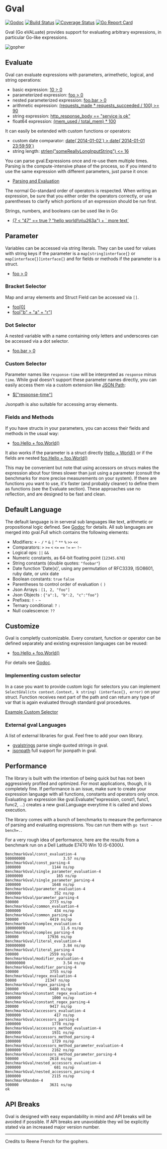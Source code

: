 # Gval

[![Godoc](https://pkg.go.dev/github.com/PaesslerAG/gval?status.png)](https://pkg.go.dev/github.com/PaesslerAG/gval)
[![Build Status](https://api.travis-ci.org/PaesslerAG/gval.svg?branch=master)](https://travis-ci.org/PaesslerAG/gval)
[![Coverage Status](https://coveralls.io/repos/github/PaesslerAG/gval/badge.svg?branch=master)](https://coveralls.io/github/PaesslerAG/gval?branch=master)
[![Go Report Card](https://goreportcard.com/badge/github.com/PaesslerAG/gval)](https://goreportcard.com/report/github.com/PaesslerAG/gval)

Gval (Go eVALuate) provides support for evaluating arbitrary expressions, in particular Go-like expressions.

![gopher](./prtg-batmin-gopher.png)

## Evaluate

Gval can evaluate expressions with parameters, arimethetic, logical, and string operations:

- basic expression: [10 > 0](https://pkg.go.dev/github.com/PaesslerAG/gval/#example-Evaluate-Basic)
- parameterized expression: [foo > 0](https://pkg.go.dev/github.com/PaesslerAG/gval/#example-Evaluate-Parameter)
- nested parameterized expression: [foo.bar > 0](https://pkg.go.dev/github.com/PaesslerAG/gval/#example-Evaluate-NestedParameter)
- arithmetic expression: [(requests_made * requests_succeeded / 100) >= 90](https://pkg.go.dev/github.com/PaesslerAG/gval/#example-Evaluate-Arithmetic)
- string expression: [http_response_body == "service is ok"](https://pkg.go.dev/github.com/PaesslerAG/gval/#example-Evaluate-String)
- float64 expression: [(mem_used / total_mem) * 100](https://pkg.go.dev/github.com/PaesslerAG/gval/#example-Evaluate-Float64)

It can easily be extended with custom functions or operators:

- custom date comparator: [date(\`2014-01-02\`) > date(\`2014-01-01 23:59:59\`)](https://pkg.go.dev/github.com/PaesslerAG/gval/#example-Evaluate-DateComparison)
- string length: [strlen("someReallyLongInputString") <= 16](https://pkg.go.dev/github.com/PaesslerAG/gval/#example-Evaluate-Strlen)

You can parse gval.Expressions once and re-use them multiple times. Parsing is the compute-intensive phase of the process, so if you intend to use the same expression with different parameters, just parse it once:

- [Parsing and Evaluation](https://pkg.go.dev/github.com/PaesslerAG/gval/#example-Evaluable)

The normal Go-standard order of operators is respected. When writing an expression, be sure that you either order the operators correctly, or use parentheses to clarify which portions of an expression should be run first.

Strings, numbers, and booleans can be used like in Go:

- [(7 < "47" == true ? "hello world!\n\u263a") + \` more text\`](https://pkg.go.dev/github.com/PaesslerAG/gval/#example-Evaluate-Encoding)

## Parameter

Variables can be accessed via string literals. They can be used for values with string keys if the parameter is a `map[string]interface{}` or `map[interface{}]interface{}` and for fields or methods if the parameter is a struct.

- [foo > 0](https://pkg.go.dev/github.com/PaesslerAG/gval/#example-Evaluate-Parameter)

### Bracket Selector

Map and array elements and Struct Field can be accessed via `[]`.

- [foo[0]](https://pkg.go.dev/github.com/PaesslerAG/gval/#example-Evaluate-Array)
- [foo["b" + "a" + "r"]](https://pkg.go.dev/github.com/PaesslerAG/gval/#example-Evaluate-ExampleEvaluate_ComplexAccessor)

### Dot Selector

A nested variable with a name containing only letters and underscores can be accessed via a dot selector.

- [foo.bar > 0](https://pkg.go.dev/github.com/PaesslerAG/gval/#example-Evaluate-NestedParameter)

### Custom Selector

Parameter names like `response-time` will be interpreted as `response` minus `time`. While gval doesn't support these parameter names directly, you can easily access them via a custom extension like [JSON Path](https://github.com/PaesslerAG/jsonpath):

- [$["response-time"]](https://pkg.go.dev/github.com/PaesslerAG/gval/#example-Evaluate-Jsonpath)

Jsonpath is also suitable for accessing array elements.

### Fields and Methods

If you have structs in your parameters, you can access their fields and methods in the usual way:

- [foo.Hello + foo.World()](https://pkg.go.dev/github.com/PaesslerAG/gval/#example-Evaluate-FlatAccessor)

It also works if the parameter is a struct directly
[Hello + World()](https://pkg.go.dev/github.com/PaesslerAG/gval/#example-Evaluate-Accessor)
or if the fields are nested
[foo.Hello + foo.World()](https://pkg.go.dev/github.com/PaesslerAG/gval/#example-Evaluate-NestedAccessor)

This may be convenient but note that using accessors on strucs makes the expression about four times slower than just using a parameter (consult the benchmarks for more precise measurements on your system). If there are functions you want to use, it's faster (and probably cleaner) to define them as functions (see the Evaluate section). These approaches use no reflection, and are designed to be fast and clean.

## Default Language

The default language is in serveral sub languages like text, arithmetic or propositional logic defined. See [Godoc](https://pkg.go.dev/github.com/PaesslerAG/gval/#Gval) for details. All sub languages are merged into gval.Full which contains the following elements:

- Modifiers: `+` `-` `/` `*` `&` `|` `^` `**` `%` `>>` `<<`
- Comparators: `>` `>=` `<` `<=` `==` `!=` `=~` `!~`
- Logical ops: `||` `&&`
- Numeric constants, as 64-bit floating point (`12345.678`)
- String constants (double quotes: `"foobar"`)
- Date function 'Date(x)', using any permutation of RFC3339, ISO8601, ruby date, or unix date
- Boolean constants: `true` `false`
- Parentheses to control order of evaluation `(` `)`
- Json Arrays : `[1, 2, "foo"]`
- Json Objects : `{"a":1, "b":2, "c":"foo"}`
- Prefixes: `!` `-` `~`
- Ternary conditional: `?` `:`
- Null coalescence: `??`

## Customize

Gval is completly customizable. Every constant, function or operator can be defined separately and existing expression languages can be reused:

- [foo.Hello + foo.World()](https://pkg.go.dev/github.com/PaesslerAG/gval/#example-Language)

For details see [Godoc](https://pkg.go.dev/github.com/PaesslerAG/gval).

### Implementing custom selector

In a case you want to provide custom logic for selectors you can implement `SelectGVal(ctx context.Context, k string) (interface{}, error)` on your struct.
Function receives next part of the path and can return any type of var that is again evaluated through standard gval procedures.

[Example Custom Selector](https://pkg.go.dev/github.com/PaesslerAG/gval/#example-custom-selector)

### External gval Languages

A list of external libraries for gval. Feel free to add your own library.

- [gvalstrings](https://github.com/generikvault/gvalstrings) parse single quoted strings in gval.
- [jsonpath](https://github.com/PaesslerAG/jsonpath) full support for jsonpath in gval.

## Performance

The library is built with the intention of being quick but has not been aggressively profiled and optimized. For most applications, though, it is completely fine.
If performance is an issue, make sure to create your expression language with all functions, constants and operators only once. Evaluating an expression like gval.Evaluate("expression, const1, func1, func2, ...) creates a new gval.Language everytime it is called and slows execution.

The library comes with a bunch of benchmarks to measure the performance of parsing and evaluating expressions. You can run them with `go test -bench=.`.

For a very rough idea of performance, here are the results from a benchmark run on a Dell Latitude E7470 Win 10 i5-6300U.

``` text
BenchmarkGval/const_evaluation-4                               500000000                 3.57 ns/op
BenchmarkGval/const_parsing-4                                    1000000              1144 ns/op
BenchmarkGval/single_parameter_evaluation-4                     10000000               165 ns/op
BenchmarkGval/single_parameter_parsing-4                         1000000              1648 ns/op
BenchmarkGval/parameter_evaluation-4                             5000000               352 ns/op
BenchmarkGval/parameter_parsing-4                                 500000              2773 ns/op
BenchmarkGval/common_evaluation-4                                3000000               434 ns/op
BenchmarkGval/common_parsing-4                                    300000              4419 ns/op
BenchmarkGval/complex_evaluation-4                             100000000                11.6 ns/op
BenchmarkGval/complex_parsing-4                                   100000             17936 ns/op
BenchmarkGval/literal_evaluation-4                             300000000                 3.84 ns/op
BenchmarkGval/literal_parsing-4                                   500000              2559 ns/op
BenchmarkGval/modifier_evaluation-4                            500000000                 3.54 ns/op
BenchmarkGval/modifier_parsing-4                                  500000              3755 ns/op
BenchmarkGval/regex_evaluation-4                                   50000             21347 ns/op
BenchmarkGval/regex_parsing-4                                     200000              6480 ns/op
BenchmarkGval/constant_regex_evaluation-4                        1000000              1000 ns/op
BenchmarkGval/constant_regex_parsing-4                            200000              9417 ns/op
BenchmarkGval/accessors_evaluation-4                             3000000               417 ns/op
BenchmarkGval/accessors_parsing-4                                1000000              1778 ns/op
BenchmarkGval/accessors_method_evaluation-4                      1000000              1931 ns/op
BenchmarkGval/accessors_method_parsing-4                         1000000              1729 ns/op
BenchmarkGval/accessors_method_parameter_evaluation-4            1000000              2162 ns/op
BenchmarkGval/accessors_method_parameter_parsing-4                500000              2618 ns/op
BenchmarkGval/nested_accessors_evaluation-4                      2000000               681 ns/op
BenchmarkGval/nested_accessors_parsing-4                         1000000              2115 ns/op
BenchmarkRandom-4                                                 500000              3631 ns/op
ok
```

## API Breaks

Gval is designed with easy expandability in mind and API breaks will be avoided if possible. If API breaks are unavoidable they wil be explicitly stated via an increased major version number.

-------------------------------------
Credits to Reene French for the gophers.
